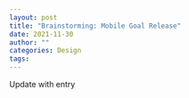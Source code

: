 ```yaml
---
layout: post
title: "Brainstorming: Mobile Goal Release"
date: 2021-11-30
author: ""
categories: Design
tags:
---
```

Update with entry
